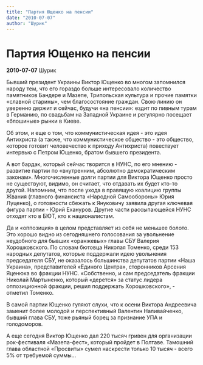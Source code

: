 ```yaml
---
title: "Партия Ющенко на пенсии"
date: "2010-07-07"
author: "Шурик"
---
```


# Партия Ющенко на пенсии

**2010-07-07** Шурик

Бывший президент Украины Виктор Ющенко во многом запомнился народу тем, что его гораздо больше интересовало количество памятников Бандере и Мазепе, Трипольская культура и прочие памятки «славной старины», чем благосостояние граждан. Свою линию он уверенно держит и сейчас, будучи «на пенсии»: ездит по пивным турам в Германию, по свадьбам на Западной Украине и регулярно посещает «блошиные» рынки в Киеве.

Об этом, и еще о том, что коммунистическая идея - это идея Антихриста (а также, что коммунистическое общество - это общество, которое готовит человечество к приходу Антихриста) повествует интервью с Петром Ющенко, братом бывшего президента.

А вот бардак, который сейчас творится в НУНС, по его мнению - развитие партии по «внутренним, абсолютно демократическим законам». Многочисленные долги партии для Виктора  Ющенко просто не существуют, видимо, он считает, что отдавать их будет кто-то другой. Напомним, что после ухода в правящую коалицию группы Жвания (главного финансиста «Народной Самообороны» Юрия Луценко), о готовности сбежать к Януковичу заявила другая ключевая фигура партии - Юрий Ехануров. Другие части рассыпающейся НУНС отходят кто в БЮТ, кто к националистам.

Да и «оппозиция» в целом представляет из себя не меньшее болото. Это хорошо видно из сегодняшнего голосования за увольнение неудобного для бывших «оранжевых» главы СБУ Валерия Хорошковского. По словам бютовца Николая Томенко, среди 153 народных депутатов, которые поддержали идею увольнения председателя СБУ, не оказалось большинства депутатов партии «Наша Украина», представителей «Единого Центра», сторонников Арсения Яценюка во фракции НУНС. «Собственно, и сам председатель фракции Николай Мартыненко, который «дерется» за статус лидера оппозиционной фракции, решил поддержать Хорошковского», - отметил Томенко.

В самой партии Ющенко гуляют слухи, что к осени Виктора Андреевича заменит более молодой и перспективный Валентин Наливайченко, бывший глава СБУ, тоже рьяный борец за признание УПА и голодоморов.

А еще сегодня Виктор Ющенко дал 220 тысяч гривен для организации рок-фестиваля «Мазепа-фест», который пройдет в Полтаве. Тамошний глава областной «Просвиты» сумел наскрести только 10 тысяч - всего 5% от требуемой суммы...